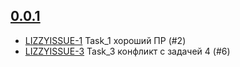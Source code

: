 ## [0.0.1](https://unstable4.re-lizzy.xyz/releases/workspace-marina-fokina/BOO-1)
* [LIZZYISSUE-1](https://tracker.yandex.ru/LIZZYISSUE-1) Task_1 хороший ПР (#2)
* [LIZZYISSUE-3](https://tracker.yandex.ru/LIZZYISSUE-3) Task_3 конфликт с задачей 4 (#6)